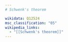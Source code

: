 ```yaml
---
# Schwenk's theorem

wikidata: Q12524
msc_classification: "05"
wikipedia_links:
  - "[[Schwenk's theorem]]"
---
```


